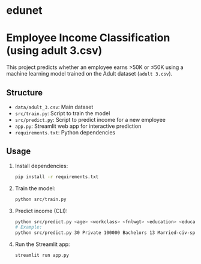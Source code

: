 # edunet


# Employee Income Classification (using adult 3.csv)

This project predicts whether an employee earns >50K or ≤50K using a machine learning model trained on the Adult dataset (`adult 3.csv`).

## Structure
- `data/adult_3.csv`: Main dataset
- `src/train.py`: Script to train the model
- `src/predict.py`: Script to predict income for a new employee
- `app.py`: Streamlit web app for interactive prediction
- `requirements.txt`: Python dependencies

## Usage

1. Install dependencies:
   ```bash
   pip install -r requirements.txt
   ```
2. Train the model:
   ```bash
   python src/train.py
   ```
3. Predict income (CLI):
   ```bash
   python src/predict.py <age> <workclass> <fnlwgt> <education> <educational-num> <marital-status> <occupation> <relationship> <race> <gender> <capital-gain> <capital-loss> <hours-per-week> <native-country>
   # Example:
   python src/predict.py 30 Private 100000 Bachelors 13 Married-civ-spouse Exec-managerial Husband White Male 0 0 40 United-States
   ```
4. Run the Streamlit app:
   ```bash
   streamlit run app.py
   ```